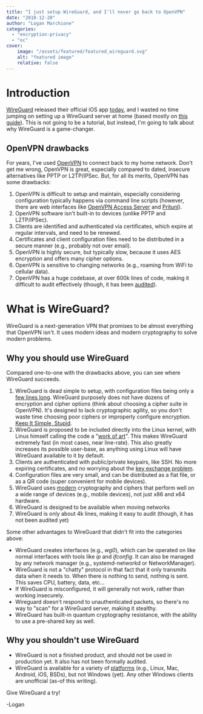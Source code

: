 ```yaml
---
title: "I just setup WireGuard, and I'll never go back to OpenVPN"
date: "2018-12-20"
author: "Logan Marchione"
categories: 
  - "encryption-privacy"
  - "oc"
cover:
    image: "/assets/featured/featured_wireguard.svg"
    alt: "featured image"
    relative: false
---
```


# Introduction

[WireGuard](https://www.wireguard.com/) released their official iOS app [today](https://lists.zx2c4.com/pipermail/wireguard/2018-December/003694.html), and I wasted no time jumping on setting up a WireGuard server at home (based mostly on [this guide](https://grh.am/2018/wireguard-setup-guide-for-ios/)). This is not going to be a tutorial, but instead, I'm going to talk about why WireGuard is a game-changer.

## OpenVPN drawbacks

For years, I've used [OpenVPN](https://openvpn.net/) to connect back to my home network. Don't get me wrong, OpenVPN is great, especially compared to dated, insecure alternatives like PPTP or L2TP/IPSec. But, for all its merits, OpenVPN has some drawbacks:

1. OpenVPN is difficult to setup and maintain, especially considering configuration typically happens via command line scripts (however, there are web interfaces like [OpenVPN Access Server](https://openvpn.net/vpn-server-resources/openvpn-access-server-features-overview/) and [Pritunl](https://pritunl.com/)).
2. OpenVPN software isn't built-in to devices (unlike PPTP and L2TP/IPSec).
3. Clients are identified and authenticated via certificates, which expire at regular intervals, and need to be renewed.
4. Certificates and client configuration files need to be distributed in a secure manner (e.g., probably not over email).
5. OpenVPN is highly secure, but typically slow, because it uses AES encryption and offers many cipher options.
6. OpenVPN is sensitive to changing networks (e.g., roaming from WiFi to cellular data).
7. OpenVPN has a huge codebase, at over 600k lines of code, making it difficult to audit effectively (though, it has been [audited](https://ostif.org/the-openvpn-2-4-0-audit-by-ostif-and-quarkslab-results/)).

# What is WireGuard?

WireGuard is a next-generation VPN that promises to be almost everything that OpenVPN isn't. It uses modern ideas and modern cryptography to solve modern problems.

## Why you should use WireGuard

Compared one-to-one with the drawbacks above, you can see where WireGuard succeeds.

1. WireGuard is dead simple to setup, with configuration files being only a [few lines long](https://wiki.archlinux.org/index.php/WireGuard#Server_config). WireGuard purposely does not have dozens of encryption and cipher options (think about choosing a cipher suite in OpenVPN). It's designed to lack cryptographic agility, so you don't waste time choosing poor ciphers or improperly configure encryption. [Keep It Simple, Stupid](https://en.wikipedia.org/wiki/KISS_principle).
2. WireGuard is proposed to be included directly into the Linux kernel, with Linus himself calling the code a "[work of art](http://lkml.iu.edu/hypermail/linux/kernel/1808.0/02472.html)". This makes WireGuard extremely fast (in most cases, near line-rate). This also greatly increases its possible user-base, as anything using Linux will have WireGuard available to it by default.
3. Clients are authenticated with public/private keypairs, like SSH. No more expiring certificates, and no worrying about the [key exchange problem](https://en.wikipedia.org/wiki/Key_exchange#The_key_exchange_problem).
4. Configuration files are very small, and can be distributed as a flat file, or as a QR code (super convenient for mobile devices).
5. WireGuard uses [modern](https://www.wireguard.com/protocol/) cryptography and ciphers that perform well on a wide range of devices (e.g., mobile devices), not just x86 and x64 hardware.
6. WireGuard is designed to be available when moving networks
7. WireGuard is only about 4k lines, making it easy to audit (though, it has not been audited yet)

Some other advantages to WireGuard that didn't fit into the categories above:

- WireGuard creates interfaces (e.g., _wg0_), which can be operated on like normal interfaces with tools like _ip_ and _ifconfig_. It can also be managed by any network manager (e.g., systemd-networkd or NetworkManager).
- WireGuard is not a "chatty" protocol in that fact that it only transmits data when it needs to. When there is nothing to send, nothing is sent. This saves CPU, battery, data, etc...
- If WireGuard is misconfigured, it will generally not work, rather than working insecurely.
- Wireguard doesn't respond to unauthenticated packets, so there's no way to "scan" for a WireGuard server, making it stealthy.
- WireGuard has built-in quantum cryptography resistance, with the ability to use a pre-shared key as well.

## Why you shouldn't use WireGuard

- WireGuard is not a finished product, and should not be used in production yet. It also has not been formally audited.
- WireGuard is available for a variety of [platforms](https://www.wireguard.com/install/) (e.g., Linux, Mac, Android, iOS, BSDs), but not Windows (yet). Any other Windows clients are unofficial (as-of this writing).

Give WireGuard a try!

\-Logan